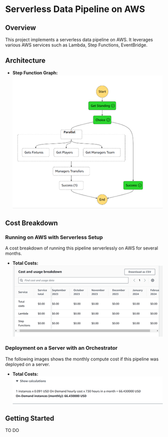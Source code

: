 # Serverless Data Pipeline on AWS

## Overview
This project implements a serverless data pipeline on AWS. It leverages various AWS services such as Lambda, Step Functions, EventBridge.

## Architecture

- **Step Function Graph:** ![Total Costs](/step_function_graph.png)

## Cost Breakdown

### Running on AWS with Serverless Setup
A cost breakdown of running this pipeline serverlessly on AWS for several months.


- **Total Costs:** ![Total Costs](/serverless.png)

### Deployment on a Server with an Orchestrator
The following images shows the monthly compute cost if this pipeline was deployed on a server. 

- **Total Costs:** ![Total Costs](/server_total_costs.png)

## Getting Started
TO DO


